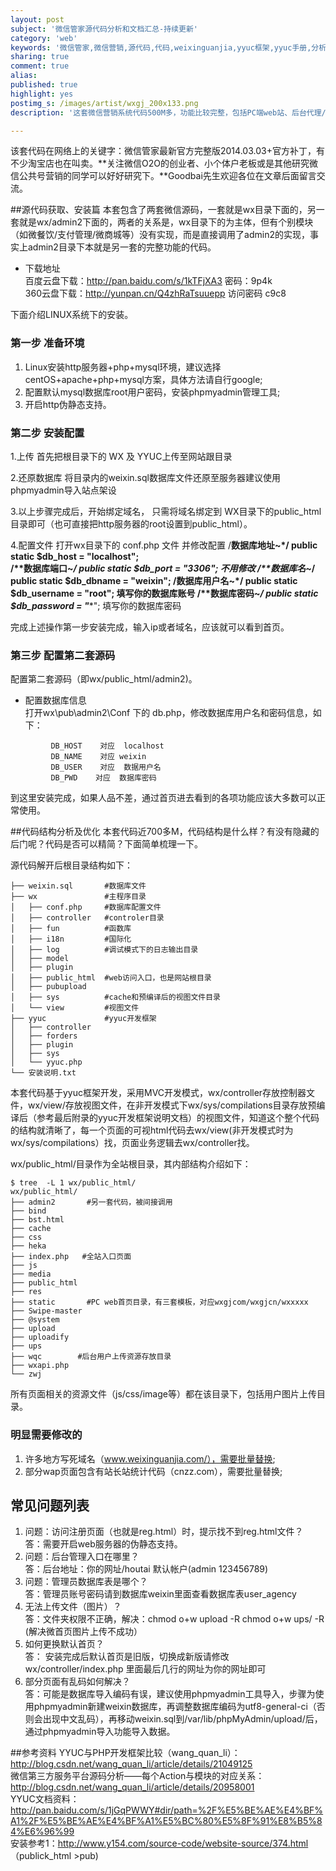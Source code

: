 ```yaml
---
layout: post
subject: '微信管家源代码分析和文档汇总-持续更新'
category: 'web'
keywords: '微信管家,微信营销,源代码,代码,weixinguanjia,yyuc框架,yyuc手册,分析,下载,安装'
sharing: true
comment: true
alias: 
published: true
highlight: yes
postimg_s: /images/artist/wxgj_200x133.png
description: '这套微信营销系统代码500M多，功能比较完整，包括PC端web站、后台代理/用户分级管理系统和用户微信公共号后台功能定制系统三部分，但整个代码感觉是很多地方拼凑而来，实现粗放，有不少地方需要完善，但相对于不劳而获，已经算是很不错的东西。'

---
```


该套代码在网络上的关键字：微信管家最新官方完整版2014.03.03+官方补丁，有不少淘宝店也在叫卖。**关注微信O2O的创业者、小个体户老板或是其他研究微信公共号营销的同学可以好好研究下。**Goodbai先生欢迎各位在文章后面留言交流。

##源代码获取、安装篇
本套包含了两套微信源码，一套就是wx目录下面的，另一套就是wx/admin2下面的，两者的关系是，wx目录下的为主体，但有个别模块（如微餐饮/支付管理/微商城等）没有实现，而是直接调用了admin2的实现，事实上admin2目录下本就是另一套的完整功能的代码。  

* 下载地址  
百度云盘下载：http://pan.baidu.com/s/1kTFjXA3 密码：9p4k  
360云盘下载：http://yunpan.cn/Q4zhRaTsuuepp  访问密码 c9c8

下面介绍LINUX系统下的安装。  

### 第一步 准备环境
1. Linux安装http服务器+php+mysql环境，建议选择centOS+apache+php+mysql方案，具体方法请自行google;  
1. 配置默认mysql数据库root用户密码，安装phpmyadmin管理工具;  
1. 开启http伪静态支持。  

### 第二步 安装配置

1.上传
首先把根目录下的 WX 及 YYUC上传至网站跟目录 

2.还原数据库
将目录内的weixin.sql数据库文件还原至服务器建议使用phpmyadmin导入站点架设

3.以上步骤完成后，开始绑定域名，
只需将域名绑定到 WX目录下的public_html目录即可（也可直接把http服务器的root设置到public_html）。

4.配置文件
打开wx目录下的 conf.php 文件  并修改配置
/**数据库地址~*/
public static $db_host = "localhost";  
/**数据库端口~*/
public static $db_port = "3306"; 不用修改
/**数据库名~*/
public static $db_dbname = "weixin";
/**数据库用户名~*/
public static $db_username = "root"; 填写你的数据库账号
/**数据库密码~*/
public static $db_password = "******"; 填写你的数据库密码

完成上述操作第一步安装完成，输入ip或者域名，应该就可以看到首页。

### 第三步 配置第二套源码
配置第二套源码（即wx/public_html/admin2)。  

* 配置数据库信息  
  打开wx\pub\admin2\Conf 下的 db.php，修改数据库用户名和密码信息，如下：

```
         DB_HOST    对应  localhost
         DB_NAME    对应 weixin
         DB_USER    对应  数据用户名
         DB_PWD    对应  数据库密码
```

到这里安装完成，如果人品不差，通过首页进去看到的各项功能应该大多数可以正常使用。

##代码结构分析及优化
本套代码近700多M，代码结构是什么样？有没有隐藏的后门呢？代码是否可以精简？下面简单梳理一下。  

源代码解开后根目录结构如下：
```
├── weixin.sql       #数据库文件
├── wx               #主程序目录
│   ├── conf.php     #数据库配置文件
│   ├── controller   #controler目录
│   ├── fun          #函数库
│   ├── i18n         #国际化
│   ├── log          #调试模式下的日志输出目录
│   ├── model        
│   ├── plugin     
│   ├── public_html  #web访问入口，也是网站根目录
│   ├── pubupload
│   ├── sys          #cache和预编译后的视图文件目录         
│   └── view         #视图文件
├── yyuc             #yyuc开发框架
│   ├── controller
│   ├── forders
│   ├── plugin
│   ├── sys
│   └── yyuc.php
└── 安装说明.txt
```

本套代码基于yyuc框架开发，采用MVC开发模式，wx/controller存放控制器文件，wx/view/存放视图文件，在非开发模式下wx/sys/compilations目录存放预编译后（参考最后附录的yyuc开发框架说明文档）的视图文件，知道这个整个代码的结构就清晰了，每一个页面的可视html代码去wx/view(非开发模式时为wx/sys/compilations）找，页面业务逻辑去wx/controller找。

wx/public_html/目录作为全站根目录，其内部结构介绍如下：
```
$ tree  -L 1 wx/public_html/
wx/public_html/
├── admin2       #另一套代码，被间接调用          
├── bind 
├── bst.html
├── cache
├── css
├── heka
├── index.php   #全站入口页面
├── js          
├── media
├── public_html
├── res
├── static       #PC web首页目录，有三套模板，对应wxgjcom/wxgjcn/wxxxxx
├── Swipe-master
├── @system
├── upload
├── uploadify
├── ups
├── wqc        #后台用户上传资源存放目录
├── wxapi.php
└── zwj
```

所有页面相关的资源文件（js/css/image等）都在该目录下，包括用户图片上传目录。

### 明显需要修改的

1. 许多地方写死域名（www.weixinguanjia.com/），需要批量替换;
1. 部分wap页面包含有站长站统计代码（cnzz.com），需要批量替换;

## 常见问题列表
 1. 问题：访问注册页面（也就是reg.html）时，提示找不到reg.html文件？   
 答：需要开启web服务器的伪静态支持。  
 1. 问题：后台管理入口在哪里？  
 答：后台地址：你的网址/houtai  默认帐户(admin  123456789)  
 1. 问题：管理员数据库表是哪个？  
 答：管理员账号密码请到数据库weixin里面查看数据库表user_agency   
 1. 无法上传文件（图片）？  
 答：文件夹权限不正确，解决：chmod o+w upload -R  chmod o+w ups/ -R (解决微首页图片上传不成功）  
 1. 如何更换默认首页？  
 答： 安装完成后默认首页是旧版，切换成新版请修改wx/controller/index.php  里面最后几行的网址为你的网址即可
 1. 部分页面有乱码如何解决？  
 答：可能是数据库导入编码有误，建议使用phpmyadmin工具导入，步骤为使用phpmyadmin新建weixin数据库，再调整数据库编码为utf8-general-ci（否则会出现中文乱码），再移动weixin.sql到/var/lib/phpMyAdmin/upload/后，通过phpmyadmin导入功能导入数据。


##参考资料
YYUC与PHP开发框架比较（wang_quan_li）：<http://blog.csdn.net/wang_quan_li/article/details/21049125>  
微信第三方服务平台源码分析——每个Action与模块的对应关系：<http://blog.csdn.net/wang_quan_li/article/details/20958001>  
YYUC文档资料：<http://pan.baidu.com/s/1jGqPWWY#dir/path=%2F%E5%BE%AE%E4%BF%A1%2F%E5%BE%AE%E4%BF%A1%E5%BC%80%E5%8F%91%E8%B5%84%E6%96%99>  
安装参考1：<http://www.y154.com/source-code/website-source/374.html>（publick_html >pub)  
